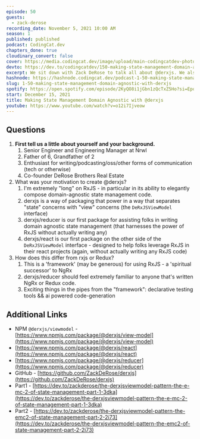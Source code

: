 ```yaml
---
episode: 50
guests:
  - zack-derose
recording_date: November 5, 2021 10:00 AM
season: 1
published: published
podcast: CodingCat.dev
chapters_done: true
cloudinary_convert: false
cover: https://media.codingcat.dev/image/upload/main-codingcatdev-photo/Making_State_Management_Domain_Agnostic_with_derxjs.png
devto: https://dev.to/codingcatdev/150-making-state-management-domain-agnostic-with-derxjs-1dh2
excerpt: We sit down with Zack DeRose to talk all about @derxjs. We also break down RxJS and its ability to elegantly compose domain-agnostic state management code.
hashnode: https://hashnode.codingcat.dev/podcast-1-50-making-state-management-domain-agnostic-with-derxjs
slug: 1-50-making-state-management-domain-agnostic-with-derxjs
spotify: https://open.spotify.com/episode/2KyQO8i1jGbn1zQcTxZ5Ho?si=EpqYq5w8Rm6JFe_d5vTbRg
start: December 15, 2021
title: Making State Management Domain Agnostic with @derxjs
youtube: https://www.youtube.com/watch?v=o12i7Ijveow
---
```


## Questions

1. **First tell us a little about yourself and your background.**
   1. Senior Engineer and Engineering Manager at Nrwl
   2. Father of 6, Grandfather of 2
   3. Enthusiast for writing/podcasting/oss/other forms of communication (tech or otherwise)
   4. Co-founder DeRose Brothers Real Estate
2. What was your motivation to create @derxjs?
   1. I'm extremely "long" on RxJS - in particular in its ability to elegantly compose domain-agnostic state management code.
   2. derxjs is a way of packaging that power in a way that separates "state" concerns with "view" concerns (the `DeRxJSViewModel` interface)
   3. derxjs/reducer is our first package for assisting folks in writing domain agnostic state management (that harnesses the power of RxJS without actually writing any)
   4. derxjs/react is our first package on the other side of the `DeRxJSViewModel` interface - designed to help folks leverage RxJS in their react projects (again, without actually writing any RxJS code)
3. How does this differ from rxjs or Redux?
   1. This is a 'framework' (may be generous) for using RxJS - a 'spiritual successor' to NgRx
   2. derxjs/reducer should feel extremely familiar to anyone that's written NgRx or Redux code.
   3. Exciting things in the pipes from the "framework": declarative testing tools && ai powered code-generation

## Additional Links

- NPM `@derxjs/viewmodel` - [https://www.npmjs.com/package/@derxjs/view-model](https://www.npmjs.com/package/@derxjs/view-model)
- [https://www.npmjs.com/package/@derxjs/react](https://www.npmjs.com/package/@derxjs/react)
- [https://www.npmjs.com/package/@derxjs/reducer](https://www.npmjs.com/package/@derxjs/reducer)
- GitHub - [https://github.com/ZackDeRose/derxjs](https://github.com/ZackDeRose/derxjs)
- Part1 - [https://dev.to/zackderose/the-derxjsviewmodel-pattern-the-e-mc-2-of-state-management-part-1-3dka](https://dev.to/zackderose/the-derxjsviewmodel-pattern-the-e-mc-2-of-state-management-part-1-3dka)
- Part2 - [https://dev.to/zackderose/the-derxjsviewmodel-pattern-the-emc2-of-state-management-part-2-2i73](https://dev.to/zackderose/the-derxjsviewmodel-pattern-the-emc2-of-state-management-part-2-2i73)

